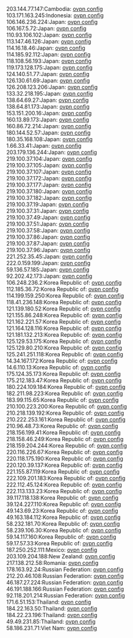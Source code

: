 203.144.77.147:Cambodia: [ovpn config](vpn/203_144_77_147.ovpn)  
103.171.163.245:Indonesia: [ovpn config](vpn/103_171_163_245.ovpn)  
106.146.236.224:Japan: [ovpn config](vpn/106_146_236_224.ovpn)  
106.167.5.72:Japan: [ovpn config](vpn/106_167_5_72.ovpn)  
110.93.106.102:Japan: [ovpn config](vpn/110_93_106_102.ovpn)  
113.147.46.126:Japan: [ovpn config](vpn/113_147_46_126.ovpn)  
114.16.18.46:Japan: [ovpn config](vpn/114_16_18_46.ovpn)  
114.185.92.112:Japan: [ovpn config](vpn/114_185_92_112.ovpn)  
118.108.56.193:Japan: [ovpn config](vpn/118_108_56_193.ovpn)  
119.173.128.175:Japan: [ovpn config](vpn/119_173_128_175.ovpn)  
124.140.51.77:Japan: [ovpn config](vpn/124_140_51_77.ovpn)  
126.130.61.69:Japan: [ovpn config](vpn/126_130_61_69.ovpn)  
126.208.123.206:Japan: [ovpn config](vpn/126_208_123_206.ovpn)  
133.32.218.195:Japan: [ovpn config](vpn/133_32_218_195.ovpn)  
138.64.69.27:Japan: [ovpn config](vpn/138_64_69_27.ovpn)  
138.64.81.173:Japan: [ovpn config](vpn/138_64_81_173.ovpn)  
153.151.200.16:Japan: [ovpn config](vpn/153_151_200_16.ovpn)  
160.13.89.173:Japan: [ovpn config](vpn/160_13_89_173.ovpn)  
160.86.72.214:Japan: [ovpn config](vpn/160_86_72_214.ovpn)  
180.144.52.57:Japan: [ovpn config](vpn/180_144_52_57.ovpn)  
180.35.168.108:Japan: [ovpn config](vpn/180_35_168_108.ovpn)  
1.66.33.41:Japan: [ovpn config](vpn/1_66_33_41.ovpn)  
203.179.136.244:Japan: [ovpn config](vpn/203_179_136_244.ovpn)  
219.100.37.104:Japan: [ovpn config](vpn/219_100_37_104.ovpn)  
219.100.37.105:Japan: [ovpn config](vpn/219_100_37_105.ovpn)  
219.100.37.107:Japan: [ovpn config](vpn/219_100_37_107.ovpn)  
219.100.37.172:Japan: [ovpn config](vpn/219_100_37_172.ovpn)  
219.100.37.177:Japan: [ovpn config](vpn/219_100_37_177.ovpn)  
219.100.37.180:Japan: [ovpn config](vpn/219_100_37_180.ovpn)  
219.100.37.182:Japan: [ovpn config](vpn/219_100_37_182.ovpn)  
219.100.37.19:Japan: [ovpn config](vpn/219_100_37_19.ovpn)  
219.100.37.31:Japan: [ovpn config](vpn/219_100_37_31.ovpn)  
219.100.37.49:Japan: [ovpn config](vpn/219_100_37_49.ovpn)  
219.100.37.51:Japan: [ovpn config](vpn/219_100_37_51.ovpn)  
219.100.37.58:Japan: [ovpn config](vpn/219_100_37_58.ovpn)  
219.100.37.86:Japan: [ovpn config](vpn/219_100_37_86.ovpn)  
219.100.37.87:Japan: [ovpn config](vpn/219_100_37_87.ovpn)  
219.100.37.96:Japan: [ovpn config](vpn/219_100_37_96.ovpn)  
221.252.35.45:Japan: [ovpn config](vpn/221_252_35_45.ovpn)  
222.0.159.199:Japan: [ovpn config](vpn/222_0_159_199.ovpn)  
59.136.57.185:Japan: [ovpn config](vpn/59_136_57_185.ovpn)  
92.202.42.173:Japan: [ovpn config](vpn/92_202_42_173.ovpn)  
106.248.236.2:Korea Republic of: [ovpn config](vpn/106_248_236_2.ovpn)  
112.185.36.72:Korea Republic of: [ovpn config](vpn/112_185_36_72.ovpn)  
114.199.159.250:Korea Republic of: [ovpn config](vpn/114_199_159_250.ovpn)  
118.41.236.148:Korea Republic of: [ovpn config](vpn/118_41_236_148.ovpn)  
121.139.180.52:Korea Republic of: [ovpn config](vpn/121_139_180_52.ovpn)  
121.155.86.248:Korea Republic of: [ovpn config](vpn/121_155_86_248.ovpn)  
121.162.221.57:Korea Republic of: [ovpn config](vpn/121_162_221_57.ovpn)  
121.164.128.116:Korea Republic of: [ovpn config](vpn/121_164_128_116.ovpn)  
121.181.132.213:Korea Republic of: [ovpn config](vpn/121_181_132_213.ovpn)  
125.129.53.175:Korea Republic of: [ovpn config](vpn/125_129_53_175.ovpn)  
125.129.80.210:Korea Republic of: [ovpn config](vpn/125_129_80_210.ovpn)  
125.241.251.118:Korea Republic of: [ovpn config](vpn/125_241_251_118.ovpn)  
14.34.167.172:Korea Republic of: [ovpn config](vpn/14_34_167_172.ovpn)  
14.6.110.13:Korea Republic of: [ovpn config](vpn/14_6_110_13.ovpn)  
175.124.35.173:Korea Republic of: [ovpn config](vpn/175_124_35_173.ovpn)  
175.212.183.47:Korea Republic of: [ovpn config](vpn/175_212_183_47.ovpn)  
180.224.109.184:Korea Republic of: [ovpn config](vpn/180_224_109_184.ovpn)  
182.211.98.223:Korea Republic of: [ovpn config](vpn/182_211_98_223.ovpn)  
183.99.115.65:Korea Republic of: [ovpn config](vpn/183_99_115_65.ovpn)  
210.100.223.200:Korea Republic of: [ovpn config](vpn/210_100_223_200.ovpn)  
210.218.139.192:Korea Republic of: [ovpn config](vpn/210_218_139_192.ovpn)  
210.222.253.161:Korea Republic of: [ovpn config](vpn/210_222_253_161.ovpn)  
210.96.48.73:Korea Republic of: [ovpn config](vpn/210_96_48_73.ovpn)  
218.156.199.41:Korea Republic of: [ovpn config](vpn/218_156_199_41.ovpn)  
218.158.46.249:Korea Republic of: [ovpn config](vpn/218_158_46_249.ovpn)  
218.159.204.244:Korea Republic of: [ovpn config](vpn/218_159_204_244.ovpn)  
220.116.226.67:Korea Republic of: [ovpn config](vpn/220_116_226_67.ovpn)  
220.118.175.190:Korea Republic of: [ovpn config](vpn/220_118_175_190.ovpn)  
220.120.39.137:Korea Republic of: [ovpn config](vpn/220_120_39_137.ovpn)  
221.155.87.119:Korea Republic of: [ovpn config](vpn/221_155_87_119.ovpn)  
222.109.201.183:Korea Republic of: [ovpn config](vpn/222_109_201_183.ovpn)  
222.112.45.124:Korea Republic of: [ovpn config](vpn/222_112_45_124.ovpn)  
222.113.133.23:Korea Republic of: [ovpn config](vpn/222_113_133_23.ovpn)  
39.117.118.138:Korea Republic of: [ovpn config](vpn/39_117_118_138.ovpn)  
39.124.227.110:Korea Republic of: [ovpn config](vpn/39_124_227_110.ovpn)  
49.143.69.23:Korea Republic of: [ovpn config](vpn/49_143_69_23.ovpn)  
49.163.184.112:Korea Republic of: [ovpn config](vpn/49_163_184_112.ovpn)  
58.232.181.70:Korea Republic of: [ovpn config](vpn/58_232_181_70.ovpn)  
58.239.106.30:Korea Republic of: [ovpn config](vpn/58_239_106_30.ovpn)  
59.14.117.160:Korea Republic of: [ovpn config](vpn/59_14_117_160.ovpn)  
59.17.57.33:Korea Republic of: [ovpn config](vpn/59_17_57_33.ovpn)  
187.250.252.111:Mexico: [ovpn config](vpn/187_250_252_111.ovpn)  
203.109.204.188:New Zealand: [ovpn config](vpn/203_109_204_188.ovpn)  
217.138.212.58:Romania: [ovpn config](vpn/217_138_212_58.ovpn)  
178.163.92.24:Russian Federation: [ovpn config](vpn/178_163_92_24.ovpn)  
212.20.46.108:Russian Federation: [ovpn config](vpn/212_20_46_108.ovpn)  
46.187.27.224:Russian Federation: [ovpn config](vpn/46_187_27_224.ovpn)  
46.191.188.166:Russian Federation: [ovpn config](vpn/46_191_188_166.ovpn)  
92.118.201.214:Russian Federation: [ovpn config](vpn/92_118_201_214.ovpn)  
171.6.51.153:Thailand: [ovpn config](vpn/171_6_51_153.ovpn)  
184.22.163.50:Thailand: [ovpn config](vpn/184_22_163_50.ovpn)  
184.22.23.196:Thailand: [ovpn config](vpn/184_22_23_196.ovpn)  
49.49.231.85:Thailand: [ovpn config](vpn/49_49_231_85.ovpn)  
58.186.231.71:Viet Nam: [ovpn config](vpn/58_186_231_71.ovpn)  
